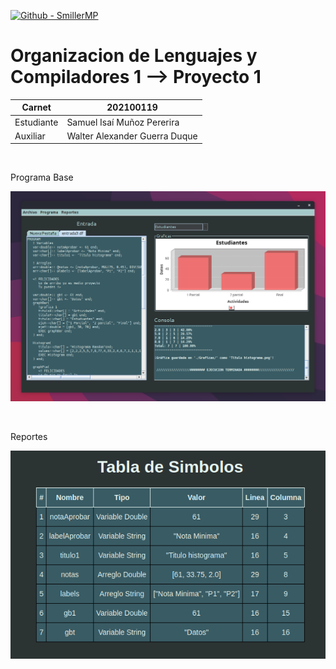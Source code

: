 [![Github - SmillerMP](https://img.shields.io/badge/Github-SmillerMP-2ea44f)](https://github.com/SmillerMP)

# Organizacion de Lenguajes y Compiladores 1 --> Proyecto 1

| Carnet | 202100119|
| ------ | ------ |
| Estudiante |Samuel Isaí Muñoz Pererira|
| Auxiliar | Walter Alexander Guerra Duque|

<br>

Programa Base

![Programa](./Datos_Extras/screenShot.png)

<br>

Reportes

![Tabla de Simbolos](./Datos_Extras/tablaScreen.png)